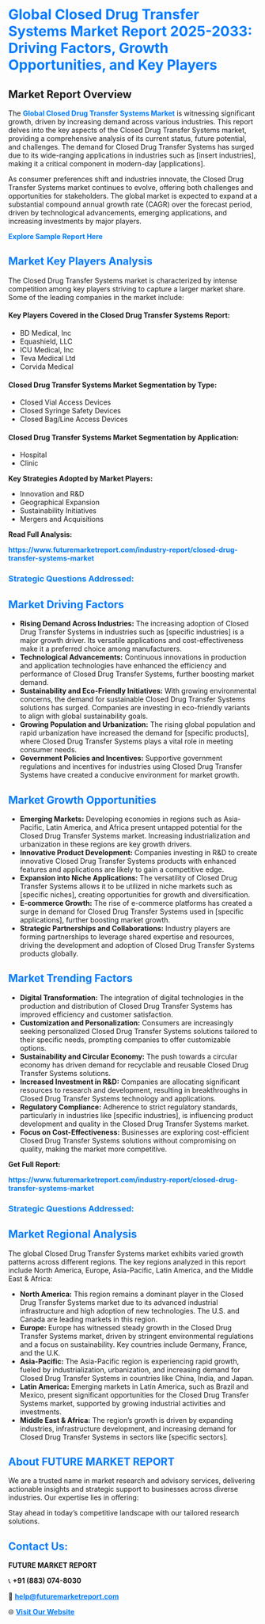 <h1 style="color: #007BFF;">Global Closed Drug Transfer Systems Market Report 2025-2033: Driving Factors, Growth Opportunities, and Key Players</h1>

<section id="overview">
<h2>Market Report Overview</h2>
<p>The <a href="https://www.futuremarketreport.com/industry-report/closed-drug-transfer-systems-market" style="color: #007BFF; text-decoration: none;"><strong>Global Closed Drug Transfer Systems Market</strong></a> is witnessing significant growth, driven by increasing demand across various industries. This report delves into the key aspects of the Closed Drug Transfer Systems market, providing a comprehensive analysis of its current status, future potential, and challenges. The demand for Closed Drug Transfer Systems has surged due to its wide-ranging applications in industries such as [insert industries], making it a critical component in modern-day [applications].</p>
<p>As consumer preferences shift and industries innovate, the Closed Drug Transfer Systems market continues to evolve, offering both challenges and opportunities for stakeholders. The global market is expected to expand at a substantial compound annual growth rate (CAGR) over the forecast period, driven by technological advancements, emerging applications, and increasing investments by major players.</p>
</section>

<section id="overview">
<p><a href="https://www.futuremarketreport.com/request-sample/reportId=28188" style="color: #007BFF; text-decoration: none;"><strong>Explore Sample Report Here</strong></a></p>
</section>

<section id="key-players">
<h2 style="color: #007BFF;">Market Key Players Analysis</h2>
<p>The Closed Drug Transfer Systems market is characterized by intense competition among key players striving to capture a larger market share. Some of the leading companies in the market include:</p>
<h4>Key Players Covered in the Closed Drug Transfer Systems Report:</h4>
<ul><li>BD Medical, Inc</li><li>Equashield, LLC</li><li>ICU Medical, Inc</li><li>Teva Medical Ltd</li><li>Corvida Medical</li></ul>
<h4>Closed Drug Transfer Systems Market Segmentation by Type:</h4>
<ul><li>Closed Vial Access Devices</li><li>Closed Syringe Safety Devices</li><li>Closed Bag/Line Access Devices</li></ul>

<h4>Closed Drug Transfer Systems Market Segmentation by Application:</h4>
<ul><li>Hospital</li><li>Clinic</li></ul>
<p><strong>Key Strategies Adopted by Market Players:</strong></p>
<ul>
<li>Innovation and R&D</li>
<li>Geographical Expansion</li>
<li>Sustainability Initiatives</li>
<li>Mergers and Acquisitions</li>
</ul>
</section>

<section>
<p><strong>Read Full Analysis: </strong></p><a href="https://www.futuremarketreport.com/industry-report/closed-drug-transfer-systems-market" style="color: #007BFF; text-decoration: none;"><strong>https://www.futuremarketreport.com/industry-report/closed-drug-transfer-systems-market</strong></a>
<h3 style="color: #007BFF;">Strategic Questions Addressed:</h3>
</section>

<section id="driving-factors">
<h2 style="color: #007BFF;">Market Driving Factors</h2>
<ul>
<li><strong>Rising Demand Across Industries:</strong> The increasing adoption of Closed Drug Transfer Systems in industries such as [specific industries] is a major growth driver. Its versatile applications and cost-effectiveness make it a preferred choice among manufacturers.</li>
<li><strong>Technological Advancements:</strong> Continuous innovations in production and application technologies have enhanced the efficiency and performance of Closed Drug Transfer Systems, further boosting market demand.</li>
<li><strong>Sustainability and Eco-Friendly Initiatives:</strong> With growing environmental concerns, the demand for sustainable Closed Drug Transfer Systems solutions has surged. Companies are investing in eco-friendly variants to align with global sustainability goals.</li>
<li><strong>Growing Population and Urbanization:</strong> The rising global population and rapid urbanization have increased the demand for [specific products], where Closed Drug Transfer Systems plays a vital role in meeting consumer needs.</li>
<li><strong>Government Policies and Incentives:</strong> Supportive government regulations and incentives for industries using Closed Drug Transfer Systems have created a conducive environment for market growth.</li>
</ul>
</section>

<section id="growth-opportunities">
<h2 style="color: #007BFF;">Market Growth Opportunities</h2>
<ul>
<li><strong>Emerging Markets:</strong> Developing economies in regions such as Asia-Pacific, Latin America, and Africa present untapped potential for the Closed Drug Transfer Systems market. Increasing industrialization and urbanization in these regions are key growth drivers.</li>
<li><strong>Innovative Product Development:</strong> Companies investing in R&D to create innovative Closed Drug Transfer Systems products with enhanced features and applications are likely to gain a competitive edge.</li>
<li><strong>Expansion into Niche Applications:</strong> The versatility of Closed Drug Transfer Systems allows it to be utilized in niche markets such as [specific niches], creating opportunities for growth and diversification.</li>
<li><strong>E-commerce Growth:</strong> The rise of e-commerce platforms has created a surge in demand for Closed Drug Transfer Systems used in [specific applications], further boosting market growth.</li>
<li><strong>Strategic Partnerships and Collaborations:</strong> Industry players are forming partnerships to leverage shared expertise and resources, driving the development and adoption of Closed Drug Transfer Systems products globally.</li>
</ul>
</section>

<section id="trending-factors">
<h2 style="color: #007BFF;">Market Trending Factors</h2>
<ul>
<li><strong>Digital Transformation:</strong> The integration of digital technologies in the production and distribution of Closed Drug Transfer Systems has improved efficiency and customer satisfaction.</li>
<li><strong>Customization and Personalization:</strong> Consumers are increasingly seeking personalized Closed Drug Transfer Systems solutions tailored to their specific needs, prompting companies to offer customizable options.</li>
<li><strong>Sustainability and Circular Economy:</strong> The push towards a circular economy has driven demand for recyclable and reusable Closed Drug Transfer Systems solutions.</li>
<li><strong>Increased Investment in R&D:</strong> Companies are allocating significant resources to research and development, resulting in breakthroughs in Closed Drug Transfer Systems technology and applications.</li>
<li><strong>Regulatory Compliance:</strong> Adherence to strict regulatory standards, particularly in industries like [specific industries], is influencing product development and quality in the Closed Drug Transfer Systems market.</li>
<li><strong>Focus on Cost-Effectiveness:</strong> Businesses are exploring cost-efficient Closed Drug Transfer Systems solutions without compromising on quality, making the market more competitive.</li>
</ul>
</section>

<section>
<p><strong>Get Full Report: </strong></p><a href="https://www.futuremarketreport.com/industry-report/closed-drug-transfer-systems-market" style="color: #007BFF; text-decoration: none;"><strong>https://www.futuremarketreport.com/industry-report/closed-drug-transfer-systems-market</strong></a>
<h3 style="color: #007BFF;">Strategic Questions Addressed:</h3>
</section>


<section id="regional-analysis">
<h2 style="color: #007BFF;">Market Regional Analysis</h2>
<p>The global Closed Drug Transfer Systems market exhibits varied growth patterns across different regions. The key regions analyzed in this report include North America, Europe, Asia-Pacific, Latin America, and the Middle East & Africa:</p>
<ul>
<li><strong>North America:</strong> This region remains a dominant player in the Closed Drug Transfer Systems market due to its advanced industrial infrastructure and high adoption of new technologies. The U.S. and Canada are leading markets in this region.</li>
<li><strong>Europe:</strong> Europe has witnessed steady growth in the Closed Drug Transfer Systems market, driven by stringent environmental regulations and a focus on sustainability. Key countries include Germany, France, and the U.K.</li>
<li><strong>Asia-Pacific:</strong> The Asia-Pacific region is experiencing rapid growth, fueled by industrialization, urbanization, and increasing demand for Closed Drug Transfer Systems in countries like China, India, and Japan.</li>
<li><strong>Latin America:</strong> Emerging markets in Latin America, such as Brazil and Mexico, present significant opportunities for the Closed Drug Transfer Systems market, supported by growing industrial activities and investments.</li>
<li><strong>Middle East & Africa:</strong> The region’s growth is driven by expanding industries, infrastructure development, and increasing demand for Closed Drug Transfer Systems in sectors like [specific sectors].</li>
</ul>
</section>

<footer>
<h2 style="color: #007BFF;">About FUTURE MARKET REPORT</h2>
<p>We are a trusted name in market research and advisory services, delivering actionable insights and strategic support to businesses across diverse industries. Our expertise lies in offering:</p>

<p>Stay ahead in today’s competitive landscape with our tailored research solutions.</p>

<h2 style="color: #007BFF;">Contact Us:</h2>
<p><strong>FUTURE MARKET REPORT</strong></p>
<p>📞 <strong>+91 (883) 074-8030</strong></p>
<p>📧 <strong><a href="mailto:help@futuremarketreport.com" style="color: #007BFF;">help@futuremarketreport.com</a></strong></p>
<p>🌐 <strong><a href="https://www.futuremarketreport.com/" style="color: #007BFF;">Visit Our Website</a></strong></p>
</footer>